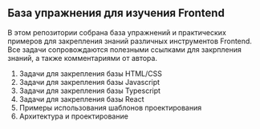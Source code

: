 ## База упражнения для изучения Frontend

В этом репозитории собрана база упражнений и практических примеров для закрепления знаний различных инструментов Frontend. Все задачи сопровождаются полезными ссылками для закрпления знаний, а также комментариями от автора.

1. Задачи для закрепления базы HTML/CSS
1. Задачи для закрепления базы Javascript
2. Задачи для закрепления базы Typescript
3. Задачи для закрепления базы React
4. Примеры использования шаблонов проектирования
5. Архитектура и проектирование
